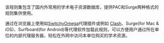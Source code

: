 该规则集包含了国内外常用的学术电子资源数据库，提供PAC和Surge两种格式的规则集供使用。

通过在浏览器上使用如[SwitchyOmega](https://github.com/FelisCatus/SwitchyOmega)代理插件或例如 [Clash](https://github.com/Dreamacro/clash)、Surge(for Mac & iOS)、Surfboard(for Android)等代理软件加载此规则，可以方便用户通过所在单位的内部代理服务器，轻松在外网中访问本单位购买的学术资源。